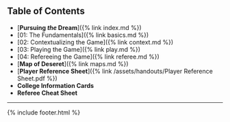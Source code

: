 ## Table of Contents
- [**Pursuing _the_ Dream**]({% link index.md %})
- [01: The Fundamentals]({% link basics.md %})
- [02: Contextualizing the Game]({% link context.md %})
- [03: Playing the Game]({% link play.md %})
- [04: Refereeing the Game]({% link referee.md %})
- [**Map of Deseret**]({% link maps.md %})
- [**Player Reference Sheet**]({% link /assets/handouts/Player Reference Sheet.pdf %})
- **College Information Cards**
- **Referee Cheat Sheet**

---

{% include footer.html %}
